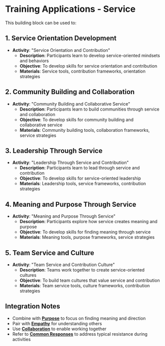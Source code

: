 # Training Applications - Service

This building block can be used to:

## 1. Service Orientation Development
- **Activity**: "Service Orientation and Contribution"
  - **Description**: Participants learn to develop service-oriented mindsets and behaviors
  - **Objective**: To develop skills for service orientation and contribution
  - **Materials**: Service tools, contribution frameworks, orientation strategies

## 2. Community Building and Collaboration
- **Activity**: "Community Building and Collaborative Service"
  - **Description**: Participants learn to build communities through service and collaboration
  - **Objective**: To develop skills for community building and collaborative service
  - **Materials**: Community building tools, collaboration frameworks, service strategies

## 3. Leadership Through Service
- **Activity**: "Leadership Through Service and Contribution"
  - **Description**: Participants learn to lead through service and contribution
  - **Objective**: To develop skills for service-oriented leadership
  - **Materials**: Leadership tools, service frameworks, contribution strategies

## 4. Meaning and Purpose Through Service
- **Activity**: "Meaning and Purpose Through Service"
  - **Description**: Participants explore how service creates meaning and purpose
  - **Objective**: To develop skills for finding meaning through service
  - **Materials**: Meaning tools, purpose frameworks, service strategies

## 5. Team Service and Culture
- **Activity**: "Team Service and Contribution Culture"
  - **Description**: Teams work together to create service-oriented cultures
  - **Objective**: To build team cultures that value service and contribution
  - **Materials**: Team service tools, culture frameworks, contribution strategies

## Integration Notes
- Combine with **[Purpose](../purpose/README.md)** to focus on finding meaning and direction
- Pair with **[Empathy](../empathy/README.md)** for understanding others
- Use **[Collaboration](../collaboration/README.md)** to enable working together
- Refer to **[Common Responses](common-responses.md)** to address typical resistance during activities
